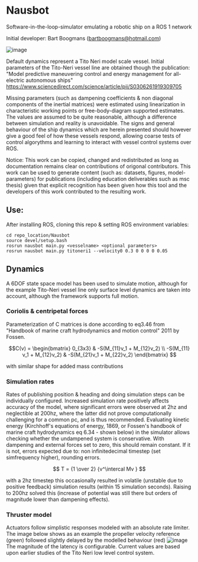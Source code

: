 # Nausbot
Software-in-the-loop-simulator emulating a robotic ship on a ROS 1 network

Initial developer: Bart Boogmans (bartboogmans@hotmail.com)
 
![image](https://user-images.githubusercontent.com/5917472/204604860-5a0f899e-1df0-4577-9d4f-759c835b8c75.png)

Default dynamics represent a Tito Neri model scale vessel. Initial parameters of the Tito-Neri vessel line are obtained though the publication:
 "Model predictive maneuvering control and energy management for all-electric autonomous ships" https://www.sciencedirect.com/science/article/pii/S0306261919309705
 
Missing parameters (such as dampening coefficients & non diagonal components of the inertial matrices) were estimated using linearization in characteristic working points or free-body-diagram supported estimates. The values are assumed to be quite reasonable, although a difference between simulation and reality is unavoidable. The signs and general behaviour of the ship dynamics which are herein presented should however give a good feel of how these vessels respond, allowing coarse tests of control algorythms and learning to interact with vessel control systems over ROS.

Notice:
This work can be copied, changed and redistributed as long as documentation remains clear on contributions of origonal contributors. 
This work can be used to generate content (such as: datasets, figures, model-parameters) for publications (including education deliverables such as msc thesis) given that explicit recognition has been given how this tool and the developers of this work contributed to the resulting work. 

## Use:
After installing ROS, cloning this repo & setting ROS environment variables:
```shell
cd repo_location/Nausbot
source devel/setup.bash
rosrun nausbot main.py <vesselname> <optional parameters>
rosrun nausbot main.py titoneri1 --velocity0 0.3 0 0 0 0 0.05
```

## Dynamics
A 6DOF state space model has been used to simulate motion, although for the example Tito-Neri vessel line only surface level dynamics are taken into account, although the framework supports full motion.

### Coriolis & centripetal forces
Parameterization of C matrices is done according to eq3.46 from "Handbook of marine craft hydrodynamics and motion control" 2011 by Fossen.

```math
C(ν) = \begin{bmatrix} 0_{3x3} & -S(M_{11}ν_1 + M_{12}ν_2) \\ -S(M_{11}ν_1 + M_{12}ν_2) & -S(M_{21}ν_1 + M_{22}ν_2) \end{bmatrix} 
```
with similar shape for added mass contributions

### Simulation rates
Rates of publishing position & heading and doing simulation steps can be individually configured. Increased simulation rate positively affects accuracy of the model, where significant errors were observed at 2hz and neglectible at 200hz, where the latter did not prove computationally challenging for a common pc, and is thus recommended.
Evaluating kinetic energy (Kirchhoff's equations of energy, 1869, or Fossen's handbook of marine craft hydrodynamics eq 6.34 - shown below) in the simulator allows checking whether the undampened system is conservative. With dampening and external forces set to zero, this should remain constant. If it is not, errors expected due to: non infinitedecimal timestep (set simfrequency higher), rounding errors. 

$$ T = {1 \over 2} {v^\intercal Mv } $$

with a 2hz timestep this occasionally resulted in volatile (unstable due to positive feedback) simulation results (within 15 simulation seconds). Raising to 200hz solved this (increase of potential was still there but orders of magnitude lower than dampening effects). 

### Thruster model
Actuators follow simplistic responses modeled with an absolute rate limiter. The image below shows as an example the propeller velocity reference (green) followed slightly delayed by the modelled behaviour (red)
![image](https://user-images.githubusercontent.com/5917472/230133639-ea5e6c15-79bb-46af-9b8a-8fed1e0bf2d8.png)
The magnitude of the latency is configurable. Current values are based upon earlier studies of the Tito Neri low level control system. 


